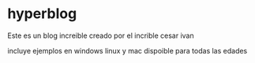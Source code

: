 # hyperblog
Este es un blog increible
creado por el incrible cesar ivan 

incluye ejemplos en windows linux y mac
dispoible para todas las edades
